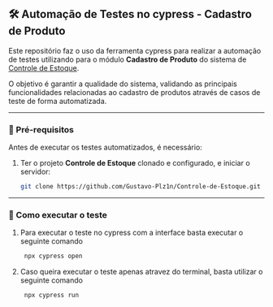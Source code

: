 ## 🛠️ Automação de Testes no cypress - Cadastro de Produto  

Este repositório faz o uso da ferramenta cypress para realizar a automação de testes utilizando para o módulo **Cadastro de Produto** do sistema de [Controle de Estoque](https://github.com/Gustavo-Plz1n/Controle-de-Estoque.git).  

O objetivo é garantir a qualidade do sistema, validando as principais funcionalidades relacionadas ao cadastro de produtos através de casos de teste de forma automatizada.  

---

### 📌 Pré-requisitos  

Antes de executar os testes automatizados, é necessário:  

1. Ter o projeto **Controle de Estoque** clonado e configurado, e iniciar o servidor:
   
   ```bash
   git clone https://github.com/Gustavo-Plz1n/Controle-de-Estoque.git

---

### 📌 Como executar o teste

1. Para executar o teste no cypress com a interface basta executar o seguinte comando

   ```bash
    npx cypress open
   ```
3. Caso queira executar o teste apenas atravez do terminal, basta utilizar o seguinte comando
   
   ```bash
    npx cypress run
   ```

